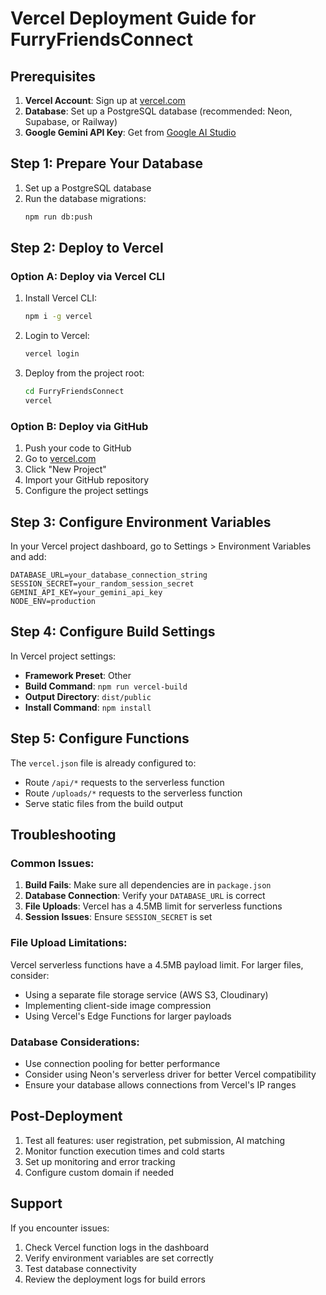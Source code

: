 # Vercel Deployment Guide for FurryFriendsConnect

## Prerequisites

1. **Vercel Account**: Sign up at [vercel.com](https://vercel.com)
2. **Database**: Set up a PostgreSQL database (recommended: Neon, Supabase, or Railway)
3. **Google Gemini API Key**: Get from [Google AI Studio](https://makersuite.google.com/app/apikey)

## Step 1: Prepare Your Database

1. Set up a PostgreSQL database
2. Run the database migrations:
   ```bash
   npm run db:push
   ```

## Step 2: Deploy to Vercel

### Option A: Deploy via Vercel CLI

1. Install Vercel CLI:
   ```bash
   npm i -g vercel
   ```

2. Login to Vercel:
   ```bash
   vercel login
   ```

3. Deploy from the project root:
   ```bash
   cd FurryFriendsConnect
   vercel
   ```

### Option B: Deploy via GitHub

1. Push your code to GitHub
2. Go to [vercel.com](https://vercel.com)
3. Click "New Project"
4. Import your GitHub repository
5. Configure the project settings

## Step 3: Configure Environment Variables

In your Vercel project dashboard, go to Settings > Environment Variables and add:

```
DATABASE_URL=your_database_connection_string
SESSION_SECRET=your_random_session_secret
GEMINI_API_KEY=your_gemini_api_key
NODE_ENV=production
```

## Step 4: Configure Build Settings

In Vercel project settings:

- **Framework Preset**: Other
- **Build Command**: `npm run vercel-build`
- **Output Directory**: `dist/public`
- **Install Command**: `npm install`

## Step 5: Configure Functions

The `vercel.json` file is already configured to:
- Route `/api/*` requests to the serverless function
- Route `/uploads/*` requests to the serverless function
- Serve static files from the build output

## Troubleshooting

### Common Issues:

1. **Build Fails**: Make sure all dependencies are in `package.json`
2. **Database Connection**: Verify your `DATABASE_URL` is correct
3. **File Uploads**: Vercel has a 4.5MB limit for serverless functions
4. **Session Issues**: Ensure `SESSION_SECRET` is set

### File Upload Limitations:

Vercel serverless functions have a 4.5MB payload limit. For larger files, consider:
- Using a separate file storage service (AWS S3, Cloudinary)
- Implementing client-side image compression
- Using Vercel's Edge Functions for larger payloads

### Database Considerations:

- Use connection pooling for better performance
- Consider using Neon's serverless driver for better Vercel compatibility
- Ensure your database allows connections from Vercel's IP ranges

## Post-Deployment

1. Test all features: user registration, pet submission, AI matching
2. Monitor function execution times and cold starts
3. Set up monitoring and error tracking
4. Configure custom domain if needed

## Support

If you encounter issues:
1. Check Vercel function logs in the dashboard
2. Verify environment variables are set correctly
3. Test database connectivity
4. Review the deployment logs for build errors 